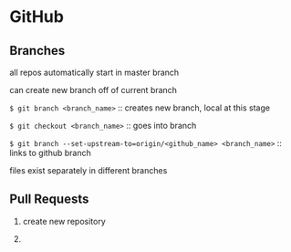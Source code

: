# GitHub

## Branches

all repos automatically start in master branch

can create new branch off of current branch

`$ git branch <branch_name>` :: creates new branch, local at this stage

`$ git checkout <branch_name>` :: goes into branch

`$ git branch --set-upstream-to=origin/<github_name> <branch_name>` :: links to github branch

files exist separately in different branches

## Pull Requests

1. create new repository 

2. 

